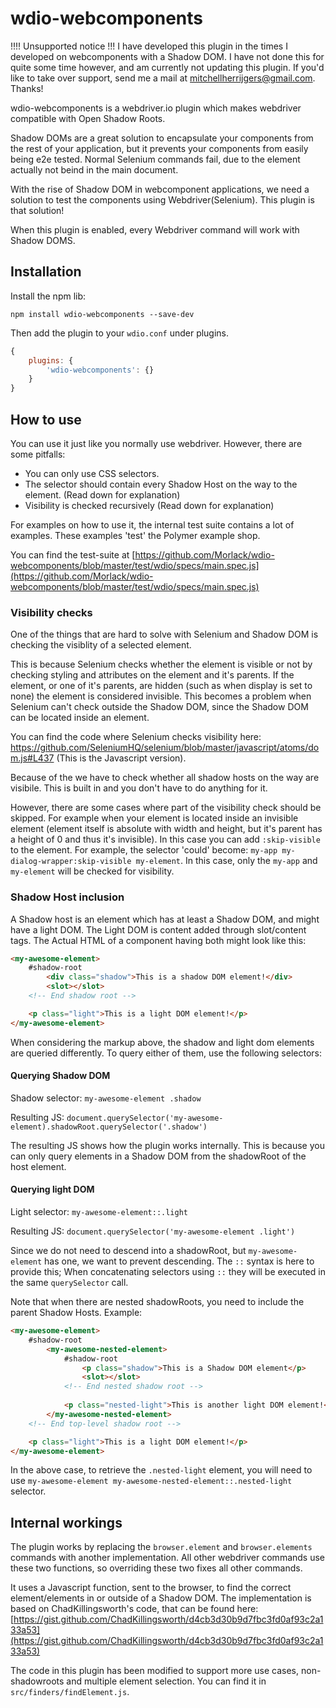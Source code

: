 # wdio-webcomponents

!!!! Unsupported notice !!!
I have developed this plugin in the times I developed on webcomponents with a Shadow DOM. I have not done this for quite some time however, and am currently not updating this plugin. If you'd like to take over support, send me a mail at mitchellherrijgers@gmail.com. Thanks!



wdio-webcomponents is a webdriver.io plugin which makes webdriver compatible with Open Shadow Roots. 

Shadow DOMs are a great solution to encapsulate your components from the rest of your application, but it prevents your components from easily being e2e tested. Normal Selenium commands fail,
due to the element actually not beind in the main document. 

With the rise of Shadow DOM in webcomponent applications, we need a solution to test the components using Webdriver(Selenium). This plugin is that solution!

When this plugin is enabled, every Webdriver command will work with Shadow DOMS.

## Installation
Install the npm lib:

`npm install wdio-webcomponents --save-dev`

Then add the plugin to your `wdio.conf` under plugins.

```javascript
{
    plugins: {
        'wdio-webcomponents': {}
    }
}
```

## How to use
You can use it just like you normally use webdriver. However, there are some pitfalls:
 
- You can only use CSS selectors.
- The selector should contain every Shadow Host on the way to the element. (Read down for explanation)
- Visibility is checked recursively (Read down for explanation)

For examples on how to use it, the internal test suite contains a lot of examples. These examples 'test' the Polymer example shop.

You can find the test-suite at [https://github.com/Morlack/wdio-webcomponents/blob/master/test/wdio/specs/main.spec.js](https://github.com/Morlack/wdio-webcomponents/blob/master/test/wdio/specs/main.spec.js)

### Visibility checks
One of the things that are hard to solve with Selenium and Shadow DOM is checking the visiblity of a selected element. 

This is because Selenium checks whether the element is visible or not by checking styling and attributes on the element and it's parents. 
If the element, or one of it's parents, are hidden (such as when display is set to none) the element is considered invisible. 
This becomes a problem when Selenium can't check outside the Shadow DOM, since the Shadow DOM can be located inside an element. 

You can find the code where Selenium checks visibility here: https://github.com/SeleniumHQ/selenium/blob/master/javascript/atoms/dom.js#L437 (This is the Javascript version). 

Because of the we have to check whether all shadow hosts on the way are visibile. This is built in and you don't have to do anything for it. 

However, there are some cases where part of the visibility check should be skipped. For example when your element is located inside an invisible element (element itself is absolute with width and height, but it's parent has a height of 0 and thus it's invisible). In this case you can add `:skip-visible` to the element. For example, the selector 'could' become: `my-app my-dialog-wrapper:skip-visible my-element`. In this case, only the `my-app` and `my-element` will be checked for visibility.

### Shadow Host inclusion
A Shadow host is an element which has at least a Shadow DOM, and might have a light DOM. The Light DOM is
content added through slot/content tags. The Actual HTML of a component having both might look like this:

```html
<my-awesome-element>
    #shadow-root
        <div class="shadow">This is a shadow DOM element!</div>
        <slot></slot>
    <!-- End shadow root -->

    <p class="light">This is a light DOM element!</p>
</my-awesome-element>
```

When considering the markup above, the shadow and light dom elements are queried differently. To query either of them, use the following selectors:

#### Querying Shadow DOM
Shadow selector: `my-awesome-element .shadow` 

Resulting JS: `document.querySelector('my-awesome-element).shadowRoot.querySelector('.shadow')`

The resulting JS shows how the plugin works internally. This is because you can only query elements in a Shadow DOM from the shadowRoot of the host element.

#### Querying light DOM

Light selector: `my-awesome-element::.light` 

Resulting JS: `document.querySelector('my-awesome-element .light')`

Since we do not need to descend into a shadowRoot, but `my-awesome-element` has one, we want to prevent descending. 
The `::` syntax is here to provide this; When concatenating selectors using `::` they will be executed in the same `querySelector` call.

Note that when there are nested shadowRoots, you need to include the parent Shadow Hosts. Example:

```html
<my-awesome-element>
    #shadow-root
        <my-awesome-nested-element>
            #shadow-root
                <p class="shadow">This is a Shadow DOM element</p>
                <slot></slot>
            <!-- End nested shadow root -->
            
            <p class="nested-light">This is another light DOM element!</p>
        </my-awesome-nested-element>
    <!-- End top-level shadow root -->

    <p class="light">This is a light DOM element!</p>
</my-awesome-element>
```

In the above case, to retrieve the `.nested-light` element, you will need to use `my-awesome-element my-awesome-nested-element::.nested-light` selector. 


## Internal workings
The plugin works by replacing the `browser.element` and `browser.elements` commands with another implementation. All other webdriver commands use these two functions, so overriding these two fixes all other commands.

It uses a Javascript function, sent to the browser, to find the correct element/elements in or outside of a Shadow DOM. The implementation is based on ChadKillingsworth's code, that can be found here: [https://gist.github.com/ChadKillingsworth/d4cb3d30b9d7fbc3fd0af93c2a133a53](https://gist.github.com/ChadKillingsworth/d4cb3d30b9d7fbc3fd0af93c2a133a53)

The code in this plugin has been modified to support more use cases, non-shadowroots and multiple element selection. You can find it in `src/finders/findElement.js`. 

 
